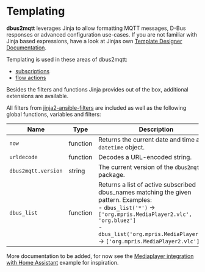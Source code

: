 # Templating

**dbus2mqtt** leverages Jinja to allow formatting MQTT messages, D-Bus responses or advanced configuration use-cases. If you are not familiar with Jinja based expressions, have a look at Jinjas own [Template Designer Documentation](https://jinja.palletsprojects.com/en/stable/templates/).

Templating is used in these areas of dbus2mqtt:

* [subscriptions](../subscriptions.md)
* [flow actions](../flows/flow_actions.md)

Besides the filters and functions Jinja provides out of the box, additional extensions are available.

All filters from [jinja2-ansible-filters](https://pypi.org/project/jinja2-ansible-filters/) are included as well as the following global functions, variables and filters:

| Name                | Type      | Description                                                                 |
|---------------------|-----------|-----------------------------------------------------------------------------|
| `now`               | function  | Returns the current date and time as a `datetime` object.                   |
| `urldecode`         | function  | Decodes a URL-encoded string.                                               |
| `dbus2mqtt.version` | string    | The current version of the `dbus2mqtt` package.                             |
| `dbus_list`         | function  | Returns a list of active subscribed dbus_names matching the given pattern. Examples:<br /> - `dbus_list('*')` -> `['org.mpris.MediaPlayer2.vlc', 'org.bluez']`<br /> - `dbus_list('org.mpris.MediaPlayer2.*')` -> `['org.mpris.MediaPlayer2.vlc']` |

More documentation to be added, for now see the [Mediaplayer integration with Home Assistant](../examples/home_assistant_media_player.md) example for inspiration.
